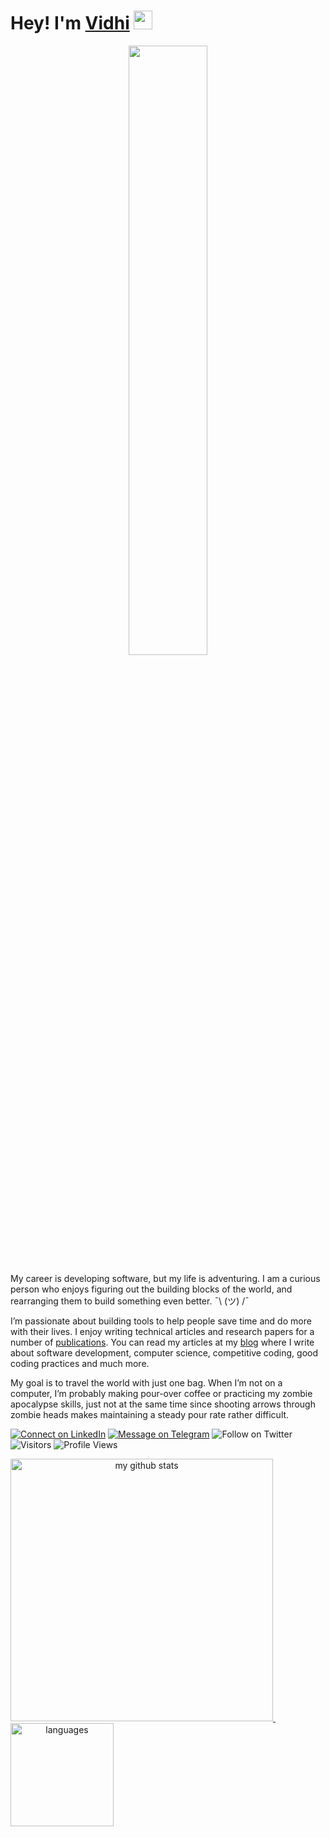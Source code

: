 # Hey! I'm [Vidhi](https://vidhimody.me/) <img src="https://github.com/vidhi-mody/vidhi-mody/blob/master/gifs/smiley.gif" width= 30px>

<p align="center">
<img src="https://github.com/vidhi-mody/vidhi-mody/blob/master/gifs/hi.gif" class="center" width= 50%>
</p>

My career is developing software, but my life is adventuring. I am a curious person who enjoys figuring out the building blocks of the world, and rearranging them to build something even better. ¯\ (ツ) /¯

I’m passionate about building tools to help people save time and do more with their lives. I enjoy writing technical articles and research papers for a number of [publications](https://scholar.google.com/citations?user=IbedRsUAAAAJ&hl=en). You can read my articles at my [blog](https://vidhimody.me/hi/) where I write about software development, computer science, competitive coding, good coding practices and much more.

My goal is to travel the world with just one bag. When I’m not on a computer, I’m probably making pour-over coffee or practicing my zombie apocalypse skills, just not at the same time since shooting arrows through zombie heads makes maintaining a steady pour rate rather difficult.

[![Connect on LinkedIn](https://img.shields.io/badge/--linkedin?label=LinkedIn&logo=LinkedIn&style=social)](https://www.linkedin.com/in/vidhi-m)
[![Message on Telegram](https://img.shields.io/badge/--telegram?label=Telegram&logo=Telegram&style=social)](https://t.me/the_girl_on_fire) 
![Follow on Twitter](https://img.shields.io/twitter/follow/vidhi_mody?label=Follow&style=social)
![Visitors](https://visitor-badge.laobi.icu/badge?page_id=vidhi-mody&color=blue)
![Profile Views](https://komarev.com/ghpvc/?username=vidhi-mody)

<a align="center" href="https://vidhi-mody.netlify.app/">
    <img src="https://github-readme-stats.vercel.app/api?username=vidhi-mody&show_icons=true&theme=tokyonight" alt="my github stats" width="420"/>&nbsp;<img src="https://github-readme-stats.vercel.app/api/top-langs/?username=vidhi-mody&layout=compact&theme=tokyonight" alt="languages" height="165">
</a>
